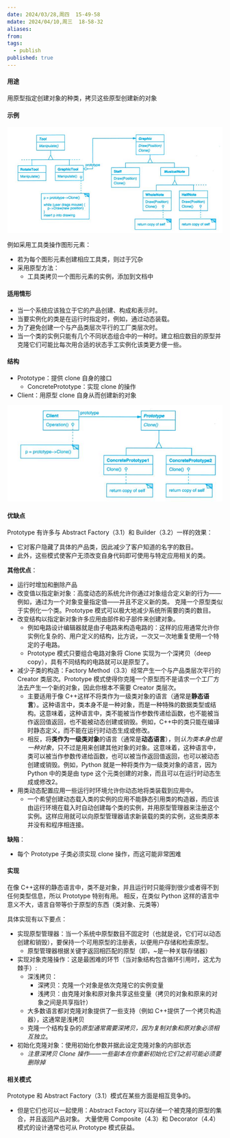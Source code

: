 ```yaml
---
date: 2024/03/28,周四  15-49-58
mdate: 2024/04/10,周三  18-58-32
aliases: 
from: 
tags:
  - publish
published: true
---
```



#### 用途

用原型指定创建对象的种类，拷贝这些原型创建新的对象


#### 示例
![](./assets/3.4-Prototype-%E5%8E%9F%E5%9E%8B-%E5%88%9B%E5%BB%BA%E5%9E%8B%E6%96%B9%E6%B3%95/image-2023-09-26_12-32-40-532.png)

例如采用工具类操作图形元素：
- 若为每个图形元素创建相应工具类，则过于冗杂
- 采用原型方法：
	- 工具类拷贝一个图形元素的实例，添加到文档中


#### 适用情形

- 当一个系统应该独立于它的产品创建、构成和表示时。
- 当要实例化的类是在运行时指定时，例如，通过动态装载。
- 为了避免创建一个与产品类层次平行的工厂类层次时。
- 当一个类的实例只能有几个不同状态组合中的一种时。建立相应数目的原型并克隆它们可能比每次用合适的状态手工实例化该类更方便一些。


#### 结构

- Prototype：提供 clone 自身的接口
	- ConcretePrototype：实现 clone 的操作
- Client：用原型 clone 自身从而创建新的对象

![](./assets/3.4-Prototype-%E5%8E%9F%E5%9E%8B-%E5%88%9B%E5%BB%BA%E5%9E%8B%E6%96%B9%E6%B3%95/image-2023-09-26_12-51-54-343.png)

#### 优缺点

Prototype 有许多与 Abstract Factory（3.1）和 Builder（3.2）一样的效果：
- 它对客户隐藏了具体的产品类，因此减少了客户知道的名字的数目。
- 此外，这些模式使客户无须改变自身代码即可使用与特定应用相关的类。

**其他优点**：
- 运行时增加和删除产品
- 改变值以指定新对象：高度动态的系统允许你通过对象组合定义新的行为——例如，通过为一个对象变量指定值——并且不定义新的类。
  克隆一个原型类似于实例化一个类。Prototype 模式可以极大地减少系统所需要的类的数目。
- 改变结构以指定新对象许多应用由部件和子部件来创建对象。
	- 例如电路设计编辑器就是由子电路来构造电路的：这样的应用通常允许你实例化复杂的、用户定义的结构，比方说，一次又一次地重复使用一个特定的子电路。
	- Prototype 模式只要组合电路对象将 Clone 实现为一个深拷贝（deep copy），具有不同结构的电路就可以是原型了。
- 减少子类的构造：Factory Method（3.3）经常产生一个与产品类层次平行的 Creator 类层次。Prototype 模式使得你克隆一个原型而不是请求一个工厂方法去产生一个新的对象，因此你根本不需要 Creator 类层次。
	- 主要适用于像 C++这样不将类作为一级类对象的语言（通常是**静态语言**）。这种语言中，类本身不是一种对象，而是一种特殊的数据类型或结构。这意味着，这种语言中，类不能被当作参数传递给函数，也不能被当作返回值返回，也不能被动态创建或销毁。例如，C++中的类只能在编译时静态定义，而不能在运行时动态生成或修改。
	- 相反，将**类作为一级类对象**的语言（通常是**动态语言**），则*认为类本身也是一种对象*，只不过是用来创建其他对象的对象。这意味着，这种语言中，类可以被当作参数传递给函数，也可以被当作返回值返回，也可以被动态创建或销毁。例如，Python 就是一种将类作为一级类对象的语言，因为 Python 中的类是由 type 这个元类创建的对象，而且可以在运行时动态生成或修改2。
- 用类动态配置应用一些运行时环境允许你动态地将类装载到应用中。
	- 一个希望创建动态载入类的实例的应用不能静态引用类的构造器，而应该由运行环境在载入时自动创建每个类的实例，并用原型管理器来注册这个实例。这样应用就可以向原型管理器请求新装载的类的实例，这些类原本并没有和程序相连接。


**缺陷**：
- 每个 Prototype 子类必须实现 clone 操作，而这可能非常困难

#### 实现

在像 C++这样的静态语言中，类不是对象，并且运行时只能得到很少或者得不到任何类型信息，所以 Prototype 特别有用。
相反，在类似 Python 这样的语言中意义不大，语言自带等价于原型的东西（类对象、元类等）

具体实现有以下要点：
- 实现原型管理器：当一个系统中原型数目不固定时（也就是说，它们可以动态创建和销毁），要保持一个可用原型的注册表，以便用户存储和检索原型。
	- 原型管理器根据关键字返回相匹配的原型（即，~是一种关联存储器）
- 实现对象克隆操作：这是最困难的环节（当对象结构包含循环引用时，这尤为棘手）:
	- 深浅拷贝：
		- 深拷贝：克隆一个对象是依次克隆它的实例变量
		- 浅拷贝：由克隆对象和原对象共享这些变量（拷贝的对象和原来的对象之间是共享指针）
	- 大多数语言都对克隆对象提供了一些支持（例如 C++提供了一个拷贝构造器），这通常是浅拷贝
	- 克隆一个结构复杂的*原型通常需要深拷贝，因为复制对象和原对象必须相互独立*。
- 初始化克隆对象：使用初始化参数并据此设定克隆对象的内部状态
	- *注意深拷贝 Clone 操作——一些副本在你重新初始化它们之前可能必须要删除掉*


#### 相关模式
Prototype 和 Abstract Factory（3.1）模式在某些方面是相互竞争的。
- 但是它们也可以一起使用：Abstract Factory 可以存储一个被克隆的原型的集合，并且返回产品对象。
大量使用 Composite（4.3）和 Decorator（4.4）模式的设计通常也可从 Prototype 模式获益。